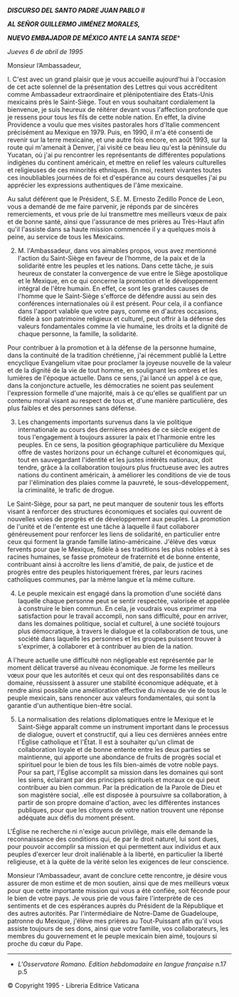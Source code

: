 ***DISCURSO DEL SANTO PADRE JUAN PABLO II***

***AL SEÑOR GUILLERMO JIMÉNEZ MORALES,***

***NUEVO EMBAJADOR DE MÉXICO ANTE LA SANTA SEDE****

*Jueves 6 de abril de 1995*

Monsieur l’Ambassadeur,

l. C'est avec un grand plaisir que je vous accueille aujourd'hui à l'occasion de cet acte solennel de la présentation des Lettres qui vous accréditent comme Ambassadeur extraordinaire et plénipotentiaire des Etats-Unis mexicains près le Saint-Siège. Tout en vous souhaitant cordialement la bienvenue, je suis heureux de réitérer devant vous l'affection profonde que je ressens pour tous les fils de cette noble nation. En effet, la divine Providence a voulu que mes visites pastorales hors d'Italie commencent précisément au Mexique en 1979. Puis, en 1990, il m'a été consenti de revenir sur la terre mexicaine, et une autre fois encore, en août 1993, sur la route qui m'amenait à Denver, j'ai visité ce beau lieu qu'est la péninsule du Yucatan, où j'ai pu rencontrer les représentants de différentes populations indigènes du continent américain, et mettre en relief les valeurs culturelles et religieuses de ces minorités ethniques. En moi, restent vivantes toutes ces inoubliables journées de foi et d'espérance au cours desquelles j'ai pu apprécier les expressions authentiques de l'âme mexicaine.

Au salut déférent que le Président, S.E. M. Ernesto Zedillo Ponce de Leon, vous a demandé de me faire parvenir, je réponds par de sincères remerciements, et vous prie de lui transmettre mes meilleurs vœux de paix et de bonne santé, ainsi que l'assurance de mes prières au Très-Haut afin qu'il l'assiste dans sa haute mission commencée il y a quelques mois à peine, au service de tous les Mexicains.

2. M. l'Ambassadeur, dans vos aimables propos, vous avez mentionné l'action du Saint-Siège en faveur de l'homme, de la paix et de la solidarité entre les peuples et les nations. Dans cette tâche, je suis heureux de constater la convergence de vue entre le Siège apostolique et le Mexique, en ce qui concerne la promotion et le développement intégral de l'être humain. En effet, ce sont les grandes causes de l'homme que le Saint-Siège s'efforce de défendre aussi au sein des conférences internationales où il est présent. Pour cela, il a confiance dans l'apport valable que votre pays, comme en d'autres occasions, fidèle à son patrimoine religieux et culturel, peut offrir à la défense des valeurs fondamentales comme la vie humaine, les droits et la dignité de chaque personne, la famille, la solidarité.

Pour contribuer à la promotion et à la défense de la personne humaine, dans la continuité de la tradition chrétienne, j'ai récemment publié la Lettre encyclique Evangelium vitae pour proclamer la joyeuse nouvelle de la valeur et de la dignité de la vie de tout homme, en soulignant les ombres et les lumières de l'époque actuelle. Dans ce sens, j'ai lancé un appel à ce que, dans la conjoncture actuelle, les démocraties ne soient pas seulement l'expression formelle d'une majorité, mais à ce qu'elles se qualifient par un contenu moral visant au respect de tous et, d'une manière particulière, des plus faibles et des personnes sans défense.

3. Les changements importants survenus dans la vie politique internationale au cours des dernières années de ce siècle exigent de tous l'engagement à toujours assurer la paix et l'harmonie entre les peuples. En ce sens, la position géographique particulière du Mexique offre de vastes horizons pour un échange culturel et économiques qui, tout en sauvegardant l'identité et les justes intérêts nationaux, doit tendre, grâce à la collaboration toujours plus fructueuse avec les autres nations du continent américain, à améliorer les conditions de vie de tous par l'élimination des plaies comme la pauvreté, le sous-développement, la criminalité, le trafic de drogue.

Le Saint-Siège, pour sa part, ne peut manquer de soutenir tous les efforts visant à renforcer des structures économiques et sociales qui ouvrent de nouvelles voies de progrès et de développement aux peuples. La promotion de l'unité et de l'entente est une tâche à laquelle il faut collaborer généreusement pour renforcer les liens de solidarité, en particulier entre ceux qui forment la grande famille latino-américaine. J'élève des vœux fervents pour que le Mexique, fidèle à ses traditions les plus nobles et à ses racines humaines, se fasse promoteur de fraternité et de bonne entente, contribuant ainsi à accroître les liens d'amitié, de paix, de justice et de progrès entre des peuples historiquement frères, par leurs racines catholiques communes, par la même langue et la même culture.

4. Le peuple mexicain est engagé dans la promotion d'une société dans laquelle chaque personne peut se sentir respectée, valorisée et appelée à construire le bien commun. En cela, je voudrais vous exprimer ma satisfaction pour le travail accompli, non sans difficulté, pour en arriver, dans les domaines politique, social et culturel, à une société toujours plus démocratique, à travers le dialogue et la collaboration de tous, une société dans laquelle les personnes et les groupes puissent trouver à s'exprimer, à collaborer et à contribuer au bien de la nation.

A l'heure actuelle une difficulté non négligeable est représentée par le moment délicat traversé au niveau économique. Je forme les meilleurs vœux pour que les autorités et ceux qui ont des responsabilités dans ce domaine, réussissent à assurer une stabilité économique adéquate, et à rendre ainsi possible une amélioration effective du niveau de vie de tous le peuple mexicain, sans renoncer aux valeurs fondamentales, qui sont la garantie d'un authentique bien-être social.

5. La normalisation des relations diplomatiques entre le Mexique et le Saint-Siège apparaît comme un instrument important dans le processus de dialogue, ouvert et constructif, qui a lieu ces dernières années entre l'Église catholique et l'État. Il est à souhaiter qu'un climat de collaboration loyale et de bonne entente entre les deux parties se maintienne, qui apporte une abondance de fruits de progrès social et spirituel pour le bien de tous les fils bien-aimés de votre noble pays. Pour sa part, l'Église accomplit sa mission dans les domaines qui sont les siens, éclairant par des principes spirituels et moraux ce qui peut contribuer au bien commun. Par la prédication de la Parole de Dieu et son magistère social, .elle est disposée à poursuivre sa collaboration, à partir de son propre domaine d'action, avec les différentes instances publiques, pour que les citoyens de votre nation trouvent une réponse adéquate aux défis du moment présent.

L'Église ne recherche ni n'exige aucun privilège, mais elle demande la reconnaissance des conditions qui, de par le droit naturel, lui sont dues, pour pouvoir accomplir sa mission et qui permettent aux individus et aux peuples d'exercer leur droit inaliénable à la liberté, en particulier la liberté religieuse, et à la quête de la vérité selon les exigences de leur conscience.

Monsieur l'Ambassadeur, avant de conclure cette rencontre, je désire vous assurer de mon estime et de mon soutien, ainsi que de mes meilleurs vœux pour que cette importante mission qui vous a été confiée, soit féconde pour le bien de votre pays. Je vous prie de vous faire l'interprète de ces sentiments et de ces espérances auprès du Président de la République et des autres autorités. Par l'intermédiaire de Notre-Dame de Guadeloupe, patronne du Mexique, j'élève mes prières au Tout-Puissant afin qu'il vous assiste toujours de ses dons, ainsi que votre famille, vos collaborateurs, les membres du gouvernement et le peuple mexicain bien aimé, toujours si proche du cœur du Pape.

* * *

* *L'Osservatore Romano. Edition hebdomadaire en langue française* n.17 p.5

© Copyright 1995 - Libreria Editrice Vaticana